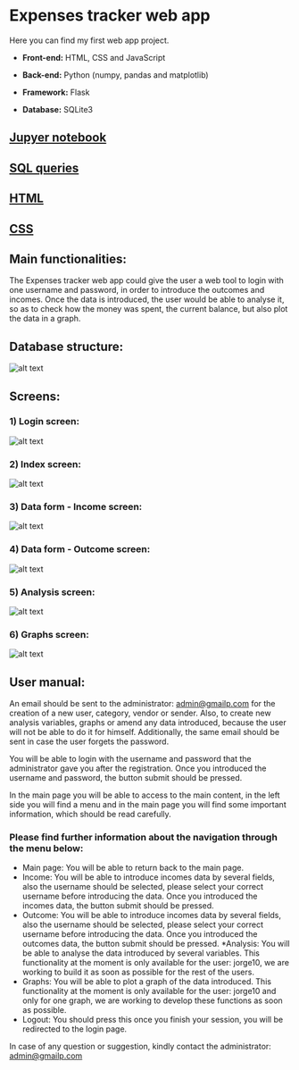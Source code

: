 # Expenses tracker web app

Here you can find my first web app project.

* **Front-end:** HTML, CSS and JavaScript

* **Back-end:** Python (numpy, pandas and matplotlib)

* **Framework:** Flask

* **Database:** SQLite3

## [Jupyer notebook](https://github.com/lajobu/Expenses_tracker/blob/master/expenses_tracker.ipynb)
## [SQL queries](https://github.com/lajobu/Expenses_tracker/tree/master/SQL)
## [HTML](https://github.com/lajobu/Expenses_tracker/tree/master/templates)
## [CSS](https://github.com/lajobu/Expenses_tracker/tree/master/static/css)

## Main functionalities:

The Expenses tracker web app could give the user a web tool to login with one username and
password, in order to introduce the outcomes and incomes. Once the data is introduced, the
user would be able to analyse it, so as to check how the money was spent, the current balance,
but also plot the data in a graph.

## Database structure: 

![alt text](https://github.com/lajobu/Expenses_tracker/blob/master/Screens/Database.png)

## Screens:

### 1) Login screen:

![alt text](https://github.com/lajobu/Expenses_tracker/blob/master/Screens/Login.png)

### 2) Index screen:

![alt text](https://github.com/lajobu/Expenses_tracker/blob/master/Screens/Index.png)

### 3) Data form - Income screen:

![alt text](https://github.com/lajobu/Expenses_tracker/blob/master/Screens/Income.png)

### 4) Data form - Outcome screen:

![alt text](https://github.com/lajobu/Expenses_tracker/blob/master/Screens/Outcome.png)

### 5) Analysis screen:

![alt text](https://github.com/lajobu/Expenses_tracker/blob/master/Screens/Analysis.png)

### 6) Graphs screen:

![alt text](https://github.com/lajobu/Expenses_tracker/blob/master/Screens/Graphs.png)

## User manual:

An email should be sent to the administrator: admin@gmailp.com for the creation of a new
user, category, vendor or sender. Also, to create new analysis variables, graphs or amend any
data introduced, because the user will not be able to do it for himself. Additionally, the same
email should be sent in case the user forgets the password.

You will be able to login with the username and password that the administrator gave you
after the registration. Once you introduced the username and password, the button submit
should be pressed.

In the main page you will be able to access to the main content, in the left side you will find a
menu and in the main page you will find some important information, which should be read
carefully.

### Please find further information about the navigation through the menu below:

* Main page: You will be able to return back to the main page.
* Income: You will be able to introduce incomes data by several fields, also the
username should be selected, please select your correct username before introducing
the data. Once you introduced the incomes data, the button submit should be pressed.
* Outcome: You will be able to introduce incomes data by several fields, also the
username should be selected, please select your correct username before introducing
the data. Once you introduced the outcomes data, the button submit should be pressed.
*Analysis: You will be able to analyse the data introduced by several variables. This
functionality at the moment is only available for the user: jorge10, we are working to
build it as soon as possible for the rest of the users.
* Graphs: You will be able to plot a graph of the data introduced. This functionality at
the moment is only available for the user: jorge10 and only for one graph, we are
working to develop these functions as soon as possible.
* Logout: You should press this once you finish your session, you will be redirected to
the login page.

In case of any question or suggestion, kindly contact the administrator: admin@gmailp.com

